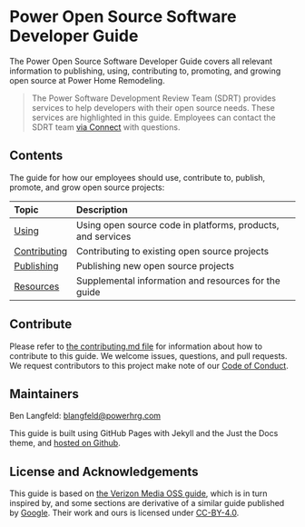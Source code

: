 # Power Open Source Software Developer Guide

The Power Open Source Software Developer Guide covers all relevant information to publishing, using, contributing to, promoting, and growing open source at Power Home Remodeling.

> The Power Software Development Review Team (SDRT) provides services to help developers with their open source needs. These services are highlighted in this guide. Employees can contact the SDRT team [via Connect](https://nitro.powerhrg.com/connect#rooms/56661) with questions.

## Contents

The guide for how our employees should use, contribute to, publish, promote, and grow open source projects:

| Topic | Description |
| :------------- |:-------------|
| [Using](/oss-guide/docs/using/using.html) | Using open source code in platforms, products, and services |
| [Contributing](/oss-guide/docs/contributing/contributing.html) | Contributing to existing open source projects |
| [Publishing](/oss-guide/docs/publishing/publish.html) | Publishing new open source projects |
| [Resources](/oss-guide/docs/resources/resources.html) | Supplemental information and resources for the guide |

## Contribute

Please refer to [the contributing.md file](https://github.com/powerhome/oss-guide/blob/master/Contributing.md) for information about how to contribute to this guide. We welcome issues, questions, and pull requests. We request contributors to this project make note of our [Code of Conduct](https://github.com/powerhome/oss-guide/blob/master/Code-of-conduct.md).

## Maintainers

Ben Langfeld: blangfeld@powerhrg.com

This guide is built using GitHub Pages with Jekyll and the Just the Docs theme, and [hosted on Github](https://github.com/powerhome/oss-guide).

## License and Acknowledgements

This guide is based on [the Verizon Media OSS guide](https://github.com/VerizonMedia/oss-guide), which is in turn inspired by, and some sections are derivative of a similar guide published by [Google](https://opensource.google.com/docs/using/license/). Their work and ours is licensed under [CC-BY-4.0](https://creativecommons.org/licenses/by/4.0/).
